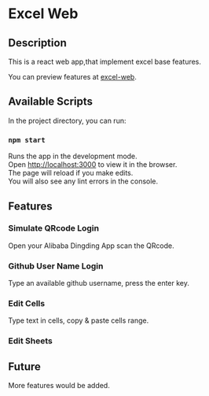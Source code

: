 # Excel Web

## Description
This is a react web app,that implement excel base features.

You can preview features at [excel-web](https://gaobowen.github.io/excel-web/).

## Available Scripts

In the project directory, you can run:

### `npm start`

Runs the app in the development mode.<br>
Open [http://localhost:3000](http://localhost:3000) to view it in the browser.  
The page will reload if you make edits.<br>
You will also see any lint errors in the console.

## Features
### Simulate QRcode Login
Open your Alibaba Dingding App scan the QRcode.


### Github User Name Login
Type an available github username, press the enter key.

### Edit Cells
Type text in cells, copy & paste cells range.

### Edit Sheets

## Future
More features would be added. 


